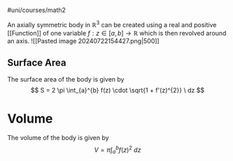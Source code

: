 #uni/courses/math2 

An axially symmetric body in $\mathbb{R}^{3}$ can be created using a real and positive [[Function]] of one variable $f: z \in [a,b] \to \mathbb{R}$ which is then revolved around an axis.
![[Pasted image 20240722154427.png|500]]

## Surface Area

The surface area of the body is given by
$$
S = 2 \pi \int_{a}^{b} f(z) \cdot \sqrt{1 + f'(z)^{2}} \ dz
$$

# Volume

The volume of the body is given by
$$
V = \pi \int_{a}^{b} f(z)^{2} \ dz
$$